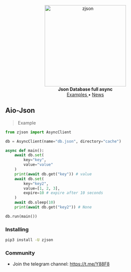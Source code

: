 <p align="center">
    <a href="https://github.com/x72x/zjson/">
        <img src="https://dev-zaiddev.pantheonsite.io/zaid/files/AgACAgIAAxkBAAILyWT_j6PAbt8P3F1JiqznohMs.jpg" alt="zjson" width="256">
    </a>
    <br>
    <b>Json Database full async</b>
    <br>
    <a href="https://github.com/x72x/zjson/tree/main/examples">
        Examples
    </a>
    •
    <a href="https://t.me/Y88F8">
        News
    </a>
</p>

## Aio-Json

> Example

``` python
from zjson import AsyncClient

db = AsyncClient(name="db.json", directory="cache")

async def main():
    await db.set(
        key="key",
        value="value"
    )
    print(await db.get("key")) # value
    await db.set(
        key="key2",
        value=[1, 2, 3],
        expire=10 # expire after 10 seconds
    )
    await db.sleep(10)
    print(await db.get("key2")) # None

db.run(main())

```

### Installing

``` bash
pip3 install -U zjson
```

### Community

- Join the telegram channel: https://t.me/Y88F8
